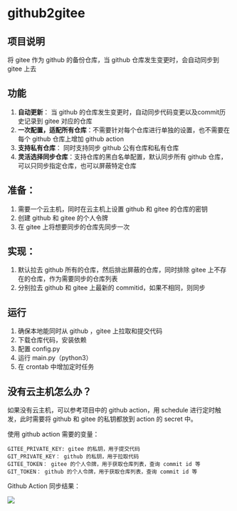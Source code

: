 # github2gitee

## 项目说明
将 gitee 作为 github 的备份仓库，当 github 仓库发生变更时，会自动同步到 gitee 上去

## 功能
1. **自动更新**： 当 github 的仓库发生变更时，自动同步代码变更以及commit历史记录到 gitee 对应的仓库
2. **一次配置，适配所有仓库**：不需要针对每个仓库进行单独的设置，也不需要在每个 github 仓库上增加 github action
3. **支持私有仓库**： 同时支持同步 github 公有仓库和私有仓库
4. **灵活选择同步仓库**：支持仓库的黑白名单配置，默认同步所有 github 仓库， 可以只同步指定仓库，也可以屏蔽特定仓库

## 准备：
1. 需要一个云主机，同时在云主机上设置 github 和 gitee 的仓库的密钥
2. 创建 github 和 gitee 的个人令牌
3. 在 gitee 上将想要同步的仓库先同步一次

## 实现：
1. 默认拉去 github 所有的仓库，然后排出屏蔽的仓库，同时排除 gitee 上不存在的仓库，作为需要同步的仓库列表
2. 分别拉去 github 和 gitee 上最新的 commitid，如果不相同，则同步

## 运行
1. 确保本地能同时从 github ，gitee 上拉取和提交代码
2. 下载仓库代码，安装依赖
3. 配置 config.py
4. 运行 main.py（python3）
5. 在 crontab 中增加定时任务

## 没有云主机怎么办？

如果没有云主机，可以参考项目中的 github action，用 schedule 进行定时触发，此时需要将 github 和 gitee 的私钥都放到 action 的 secret 中。 

使用 github action 需要的变量：

```secret
GITEE_PRIVATE_KEY: gitee 的私钥，用于提交代码
GIT_PRIVATE_KEY： github 的私钥，用于拉取代码
GITEE_TOKEN： gitee 的个人令牌，用于获取仓库列表，查询 commit id 等
GIT_TOKEN： github 的个人令牌，用于获取仓库列表，查询 commit id 等
```

Github Action 同步结果：

![](https://picgo-1256712489.cos.ap-chongqing.myqcloud.com/img/202308161306768.png)